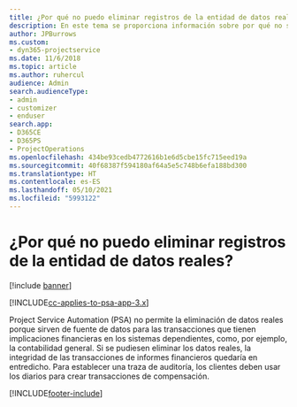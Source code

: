 ```yaml
---
title: ¿Por qué no puedo eliminar registros de la entidad de datos reales?
description: En este tema se proporciona información sobre por qué no se pueden eliminar los registros de la entidad de datos reales.
author: JPBurrows
ms.custom:
- dyn365-projectservice
ms.date: 11/6/2018
ms.topic: article
ms.author: ruhercul
audience: Admin
search.audienceType:
- admin
- customizer
- enduser
search.app:
- D365CE
- D365PS
- ProjectOperations
ms.openlocfilehash: 434be93cedb4772616b1e6d5cbe15fc715eed19a
ms.sourcegitcommit: 40f68387f594180af64a5e5c748b6efa188bd300
ms.translationtype: HT
ms.contentlocale: es-ES
ms.lasthandoff: 05/10/2021
ms.locfileid: "5993122"
---
```

# <a name="why-cant-i-delete-records-from-the-actuals-entity"></a>¿Por qué no puedo eliminar registros de la entidad de datos reales?

[!include [banner](../includes/psa-now-project-operations.md)]

[!INCLUDE[cc-applies-to-psa-app-3.x](../includes/cc-applies-to-psa-app-3x.md)]

Project Service Automation (PSA) no permite la eliminación de datos reales porque sirven de fuente de datos para las transacciones que tienen implicaciones financieras en los sistemas dependientes, como, por ejemplo, la contabilidad general. Si se pudiesen eliminar los datos reales, la integridad de las transacciones de informes financieros quedaría en entredicho. Para establecer una traza de auditoría, los clientes deben usar los diarios para crear transacciones de compensación.



[!INCLUDE[footer-include](../includes/footer-banner.md)]